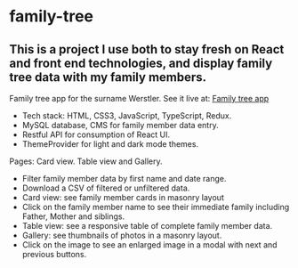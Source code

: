 # family-tree
 
<h2>This is a project I use both to stay fresh on React and front end technologies, and display family tree data with my family members.</h2>
<p>Family tree app for the surname Werstler. See it live at: <a href="https://www.guicoder.com/werstlerfamily">Family tree app</a></p>
<ul>
    <li>Tech stack: HTML, CSS3, JavaScript, TypeScript, Redux.</li>
    <li>MySQL database, CMS for family member data entry.</li>
    <li>Restful API for consumption of React UI.</li>
    <li>ThemeProvider for light and dark mode themes.</li>
</ul>
<p>Pages: Card view. Table view and Gallery.</p>
<ul>
    <li>Filter family member data by first name and date range. 
        <li>Download a CSV of filtered or unfiltered data.</li>
    </li>
    <li>Card view: see family member cards in masonry layout
        <li>Click on the family member name to see their immediate family including Father, Mother and siblings.</li>
    </li>
    <li>Table view: see a responsive table of complete family member data.</li>
    <li>Gallery: see thumbnails of photos in a masonry layout.
        <li>Click on the image to see an enlarged image in a modal with next and previous buttons.</li>
    </li>

</ul>
